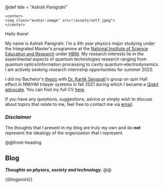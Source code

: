 @def title = "Ashish Panigrahi"

<!-- @@displayPicture
![me](assets/images/my-passport-photo.jpg)
@@ -->

~~~
<center>
<img class="avatar-image" src="/assets/self.jpeg">
</center>
~~~

Hello there!

My name is Ashish Panigrahi. I'm a 4th year physics major studying under the Integrated Master's programme at the [National Institute of Science Education and Research](https://www.niser.ac.in) under [HBNI](http://www.hbni.ac.in/). My research interests lie in the experimental aspects of quantum technologies research ranging from quantum optics/information processing to cavity quantum-electrodynamics. I am actively seeking research internship opportunities for summer 2022.

I did my Bachelor's [thesis](assets/files/thesis.pdf) with [Dr. Kartik Senapati](https://www.niser.ac.in/users/kartik#profile-main)'s group on spin Hall effect in NM/HM trilayer systems in fall 2021 during which I became a [Qiskit advocate](https://qiskit.org/advocates/). You can find my full CV [here](assets/files/cv.pdf).

If you have any questions, suggestions, advice or simply wish to discuss about topics that relate to me, feel free to contact me via [email](mailto:ashish.panigrahi@niser.ac.in).

### *Disclaimer*

The thoughts that I present in my blog are truly my own and do **not** represent the idealogy of the organization that I represent.

@@front-heading
## Blog

**_Thoughts on physics, society and technology._**
@@

{{blogposts}}
